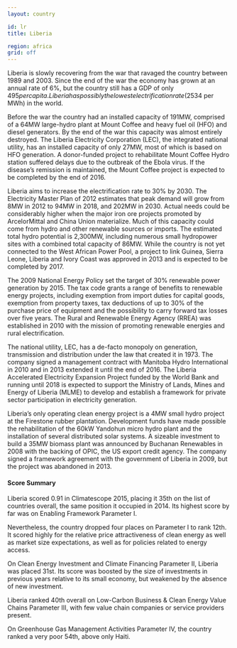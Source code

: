 ```yaml
---
layout: country

id: lr
title: Liberia

region: africa
grid: off
---
```

Liberia is slowly recovering from the war that ravaged the country between 1989 and 2003. Since the end of the war the economy has grown at an annual rate of 6%, but the country still has a GDP of only $495 per capita. Liberia has possibly the lowest electrification rate (2%) and the highest energy tariffs ($534 per MWh) in the world.

Before the war the country had an installed capacity of 191MW, comprised of a 64MW large-hydro plant at Mount Coffee and heavy fuel oil (HFO) and diesel generators. By the end of the war this capacity was almost entirely destroyed. The Liberia Electricity Corporation (LEC), the integrated national utility, has an installed capacity of only 27MW, most of which is based on HFO generation. A donor-funded project to rehabilitate Mount Coffee Hydro station suffered delays due to the outbreak of the Ebola virus. If the disease’s remission is maintained, the Mount Coffee project is expected to be completed by the end of 2016.

Liberia aims to increase the electrification rate to 30% by 2030. The Electricity Master Plan of 2012 estimates that peak demand will grow from 8MW in 2012 to 94MW in 2018, and 202MW in 2030. Actual needs could be considerably higher when the major iron ore projects promoted by ArcelorMittal and China Union materialize. Much of this capacity could come from hydro and other renewable sources or imports. The estimated total hydro potential is 2,300MW, including numerous small hydropower sites with a combined total capacity of 86MW. While the country is not yet connected to the West African Power Pool, a project to link Guinea, Sierra Leone, Liberia and Ivory Coast was approved in 2013 and is expected to be completed by 2017.

The 2009 National Energy Policy set the target of 30% renewable power generation by 2015. The tax code grants a range of benefits to renewable energy projects, including exemption from import duties for capital goods, exemption from property taxes, tax deductions of up to 30% of the purchase price of equipment and the possibility to carry forward tax losses over five years. The Rural and Renewable Energy Agency (RREA) was established in 2010 with the mission of promoting renewable energies and rural electrification. 

The national utility, LEC, has a de-facto monopoly on generation, transmission and distribution under the law that created it in 1973. The company signed a management contract with Manitoba Hydro International in 2010 and in 2013 extended it until the end of 2016. The Liberia Accelerated Electricity Expansion Project funded by the World Bank and running until 2018 is expected to support the Ministry of Lands, Mines and Energy of Liberia (MLME) to develop and establish a framework for private sector participation in electricity generation.

Liberia’s only operating clean energy project is a 4MW small hydro project at the Firestone rubber plantation. Development funds have made possible the rehabilitation of the 60kW Yandohun micro hydro plant and the installation of several distributed solar systems. A sizeable investment to build a 35MW biomass plant was announced by Buchanan Renewables in 2008 with the backing of OPIC, the US export credit agency. The company signed a framework agreement with the government of Liberia in 2009, but the project was abandoned in 2013.

#### Score Summary

Liberia scored 0.91 in Climatescope 2015, placing it 35th on the list of countries overall, the same position it occupied in 2014. Its highest score by far was on Enabling Framework Parameter I. 

Nevertheless, the country dropped four places on Parameter I to rank 12th. It scored highly for the relative price attractiveness of clean energy as well as market size expectations, as well as for policies related to energy access. 

On Clean Energy Investment and Climate Financing Parameter II, Liberia was placed 31st. Its score was boosted by the size of investments in previous years relative to its small economy, but weakened by the absence of new investment.

Liberia ranked 40th overall on Low-Carbon Business & Clean Energy Value Chains Parameter III, with few value chain companies or service providers present. 

On Greenhouse Gas Management Activities Parameter IV, the country ranked a very poor 54th, above only Haiti. 
